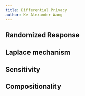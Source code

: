 ```yaml
---
title: Differential Privacy 
author: Ke Alexander Wang
---
```


## Randomized Response

## Laplace mechanism

## Sensitivity

## Compositionality 